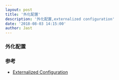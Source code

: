 ```yaml
---
layout: post
title: '外化配置'
description: '外化配置,externalized configuration'
date: '2018-08-03 14:15:00'
author: Jast
---
```

### 外化配置

### 参考
- [Externalized Configuration](https://docs.spring.io/spring-boot/docs/current/reference/html/boot-features-external-config.html)  